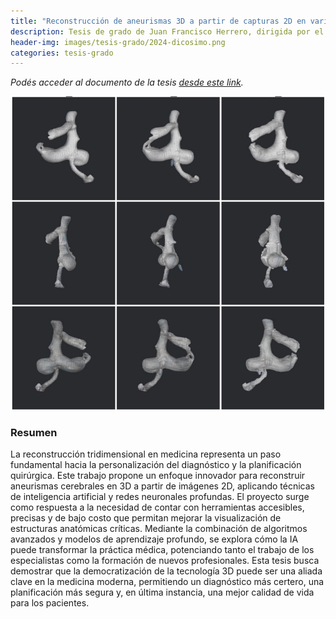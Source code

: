 ```yaml
---
title: "Reconstrucción de aneurismas 3D a partir de capturas 2D en varias direcciones utilizando redes neuronales"
description: Tesis de grado de Juan Francisco Herrero, dirigida por el Dr. Ignacio Larrabide y por la Dr. Emmanuel Iarussi
header-img: images/tesis-grado/2024-dicosimo.png
categories: tesis-grado
---
```

*Podés acceder al documento de la tesis [desde este link](https://www.ridaa.unicen.edu.ar/items/b3e92684-489c-4b4d-a711-e2a9668a416f).*


<div class="image-post-container">
    <img src="/images/tesis-grado/2024-herrero.png"/>
</div>

### Resumen

La reconstrucción tridimensional en medicina representa un paso fundamental hacia la personalización del diagnóstico y la planificación quirúrgica. Este trabajo propone un enfoque innovador para reconstruir aneurismas cerebrales en 3D a partir de imágenes 2D, aplicando técnicas de inteligencia artificial y redes neuronales profundas.
El proyecto surge como respuesta a la necesidad de contar con herramientas accesibles, precisas y de bajo costo que permitan mejorar la visualización de estructuras anatómicas críticas.
Mediante la combinación de algoritmos avanzados y modelos de aprendizaje profundo, se explora cómo la IA puede transformar la práctica médica, potenciando tanto el trabajo de los especialistas como la formación de nuevos profesionales.
Esta tesis busca demostrar que la democratización de la tecnología 3D puede ser una aliada clave en la medicina moderna, permitiendo un diagnóstico más certero, una planificación más segura y, en última instancia, una mejor calidad de vida para los pacientes.

